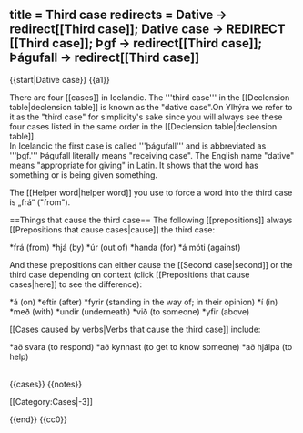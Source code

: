 title = Third case
redirects = Dative -> redirect[[Third case]]; Dative case -> REDIRECT [[Third case]]; Þgf -> redirect[[Third case]]; Þágufall -> redirect[[Third case]]
---

{{start|Dative case}}
{{a1}}

There are four [[cases]] in Icelandic. The '''third case''' in the [[Declension table|declension table]] is known as the "dative case".<ref>On Ylhýra we refer to it as the "third case" for simplicity's sake since you will always see these four cases listed in the same order in the [[Declension table|declension table]].<br />
In Icelandic the first case is called '''þágufall''' and is abbreviated as '''þgf.''' Þágufall literally means "receiving case". The English name "dative" means "appropriate for giving" in Latin.</ref> It shows that the word has something or is being given something.

The [[Helper word|helper word]] you use to force a word into the third case is „frá“ ("from").

==Things that cause the third case==
The following [[prepositions]] always [[Prepositions that cause cases|cause]] the third case:

*frá (from)
*hjá (by)
*úr (out of)
*handa (for)
*á móti (against)

And these prepositions can either cause the [[Second case|second]] or the third case depending on context (click [[Prepositions that cause cases|here]] to see the difference):

*á (on)
*eftir (after)
*fyrir (standing in the way of; in their opinion)
*í (in)
*með (with)
*undir (underneath)
*við (to someone)
*yfir (above)

[[Cases caused by verbs|Verbs that cause the third case]] include:

*að svara (to respond)
*að kynnast (to get to know someone)
*að hjálpa (to help)

<br />{{cases}}
{{notes}}

[[Category:Cases|-3]]

{{end}}
<noinclude>{{cc0}}</noinclude>